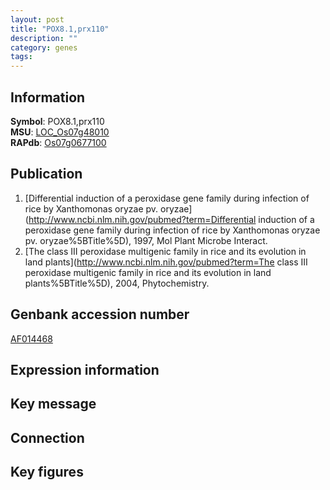 ```yaml
---
layout: post
title: "POX8.1,prx110"
description: ""
category: genes
tags: 
---
```


## Information
__Symbol__: POX8.1,prx110  
__MSU__: [LOC_Os07g48010](http://rice.plantbiology.msu.edu/cgi-bin/ORF_infopage.cgi?orf=LOC_Os07g48010)  
__RAPdb__: [Os07g0677100](http://rapdb.dna.affrc.go.jp/viewer/gbrowse_details/irgsp1?name=Os07g0677100)  

## Publication
1. [Differential induction of a peroxidase gene family during infection of rice by Xanthomonas oryzae pv. oryzae](http://www.ncbi.nlm.nih.gov/pubmed?term=Differential induction of a peroxidase gene family during infection of rice by Xanthomonas oryzae pv. oryzae%5BTitle%5D), 1997, Mol Plant Microbe Interact.
2. [The class III peroxidase multigenic family in rice and its evolution in land plants](http://www.ncbi.nlm.nih.gov/pubmed?term=The class III peroxidase multigenic family in rice and its evolution in land plants%5BTitle%5D), 2004, Phytochemistry.

## Genbank accession number
[AF014468](http://www.ncbi.nlm.nih.gov/nuccore/AF014468)  

## Expression information

## Key message

## Connection

## Key figures


